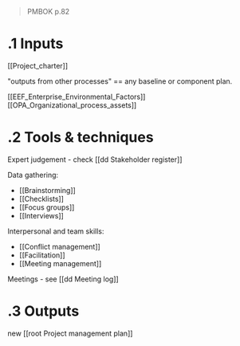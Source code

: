 >PMBOK p.82
# .1 Inputs
[[Project_charter]]

"outputs from other processes" == any baseline or component plan.

[[EEF_Enterprise_Environmental_Factors]]
[[OPA_Organizational_process_assets]]

# .2 Tools & techniques
Expert judgement - check [[dd Stakeholder register]]

Data gathering:
* [[Brainstorming]]
* [[Checklists]]
* [[Focus groups]]
* [[Interviews]]

Interpersonal and team skills:
* [[Conflict management]]
* [[Facilitation]]
* [[Meeting management]]

Meetings - see [[dd Meeting log]]


# .3 Outputs
new [[root Project management plan]]
